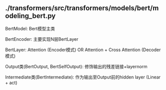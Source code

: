 ## ./transformers/src/transformers/models/bert/modeling_bert.py

BertModel: Bert模型主类

BertEncoder: 主要实现N层BertLayer

BertLayer: Attention (Encoder模式) OR Attention + Cross Attention (Decoder模式)

Output类(BertOutput, BertSelfOutput): 修饰输出的残差链接+layernorm

Intermediate类(BertIntermediate): 作为输出至Output前的hidden layer (Linear + act)
